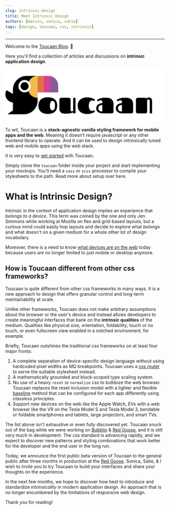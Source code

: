 ```yaml
---
slug: intrinsic-design
title: Meet Intrinsic Design
authors: [marvin, sonica, satie]
tags: [design, toucaan, css, intrinsic]
---
```


---

Welcome to the [Toucaan Blog](https://toucaan.com/blog). 🎉

Here you'll find a collection of articles and discussions on **intrinsic application design**. 


![Total Banchod Toucaan](./toucaan-total-banner.jpg)

<!--truncate-->

To wit, Toucaan is a **stack-agnostic vanilla styling framework for mobile apps and the web**. Meaning it doesn't require javascript or any other frontend library to operate. And it can be used to design intrinsically tuned web and mobile apps using the web stack.

It is very easy to [get started](/docs/getting-started) with Toucaan. 

Simply clone the `toucaan` folder inside your project and start implementing your mockups. You'll need a `sass` or `scss` processor to compile your stylesheets to the path. Read more about setup over here.

# What is Intrinsic Design?

Intrinsic in the context of application design implies an experience that _belongs to a device_. This term was coined by the one and only Jen Simmons while working at Mozilla on flex and grid-based layouts, but a curious mind could easily hop layouts and decide to explore what _belongs_ and what doesn't on a given medium for a whole other lot of design vocabulary. 

Moreover, there is a need to know [what devices are on the web](https://bubblin.io/blog/the-new-landscape-of-the-web) today because users are no longer limited to just mobile or desktop anymore. 

## How is Toucaan different from other css frameworks?

Toucaan is quite different from other css frameworks in many ways. It is a new approach to design that offers granular control and long-term maintainability at scale. 

Unlike other frameworks, Toucaan does not make arbitrary assumptions about the browser or the user's device and instead allows developers to create meaningful interfaces that bank on the **intrinsic qualities** of the medium. Qualities like physical size, orientation, foldability, touch or no touch, or even fullscreen view enabled in a notched environment, for example. 

Briefly, Toucaan outshines the traditional css frameworks on at least four major fronts:

1. A complete separation of device-specific design language without using hardcoded pixel widths as MQ breakpoints. Toucaan uses a [css router](https://bubblin.io/blog/a-css-router) to serve the suitable stylesheet instead.
2. A mathematically grounded and block-scoped type scaling system.
3. No use of a heavy `reset` or `normalize` css to bulldoze the web browser. Toucaan replaces the reset inclusion model with a lighter and flexible [baseline](https://bubblin.io/blog/baseline-css) method that can be configured for each app differently using _classless_ principles.
4. Support new devices on the web like the Apple Watch, EVs with a web browser like the V9 on the Tesla Model S and Tesla Model 3, bendable or foldable smartphones and tablets, large projectors, and smart TVs.

The list above isn't exhaustive or even fully discovered yet. Toucaan snuck out of the bag while we were working on [Bubblin](https://bubblin.io) & [Red Goose](https://goose.red), and it is still very much in development. The css standard is advancing rapidly, and we expect to discover new patterns and styling combinations that work better for the developer and the end user in the long run. 

Today, we announce the first public beta version of Toucaan to the general public after three months in production at the [Red Goose](https://goose.red). Sonica, Satie, & I wish to invite you to try Toucaan to build your interfaces and share your thoughts on the experience. 

In the next few months, we hope to discover how best to introduce and standardize _intrinsicality_ in modern application design. An approach that is no longer encumbered by the limitations of responsive web design. 

Thank you for reading!